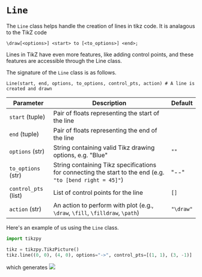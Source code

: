 # `Line`

The `Line` class helps handle the creation of lines in tikz code. It is analagous to the TikZ code 
```
\draw[<options>] <start> to [<to_options>] <end>;
```
Lines in TikZ have even more features, like adding control points, and these features are accessible through the Line class.

The signature of the `Line` class is as follows. 
```
Line(start, end, options, to_options, control_pts, action) # A line is created and drawn
```

| Parameter            | Description                                                                                               | Default   |
| -------------------- | --------------------------------------------------------------------------------------------------------- | --------- |
| `start` (tuple)      | Pair of floats representing the start of the line                                                         |
| `end` (tuple)        | Pair of floats representing the end of the line                                                           |
| `options` (str)      | String containing valid Tikz drawing options, e.g. "Blue"                                                 | `""`      |
| `to_options` (str)   | String containing Tikz specifications for connecting the start to the end (e.g. `"to [bend right = 45]"`) | "--"      |
| `control_pts` (list) | List of control points for the line                                                                       | `[]`      |
| `action` (str)       | An action to perform with plot (e.g., `\draw`, `\fill`, `\filldraw`, `\path`)                             | `"\draw"` |

Here's an example of us using the `Line` class.
```python
import tikzpy

tikz = tikzpy.TikzPicture()
tikz.line((0, 0), (4, 0), options="->", control_pts=[(1, 1), (3, -1)]
```
which generates 
<img src="/Tikz-Python/png/line_ex_1.png">
